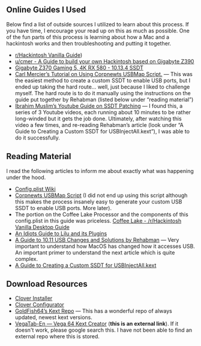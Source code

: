 ## Online Guides I Used

Below find a list of outside sources I utilized to learn about this process. If you have time, I encourage your read up on this as much as possible. One of the fun parts of this process is learning about how a Mac and a hackintosh works and then troubleshooting and putting it together.

* [r/Hackintosh Vanilla Guide](https://hackintosh.gitbook.io/-r-hackintosh-vanilla-desktop-guide/))
* [u/cmer - A Guide to build your own Hackintosh based on Gigabyte Z390](https://github.com/cmer/gigabyte-z390-aorus-master-hackintosh)
* [Gigabyte Z370 Gaming 5, 4K RX 580 - 10.13.4 SSDT](https://www.tonymacx86.com/threads/success-gigabyte-z370-gaming-5-4k-rx-580-10-13-4-ssdt.250028/)
* [Carl Mercier’s Tutorial on Using Corpnewts USBMap Script.](https://www.youtube.com/watch?v=j3V7szXZZTc&t=83s) — This was the easiest method to create a custom SSDT to enable USB ports, but I ended up taking the hard route… well, just because I liked to challenge myself. The hard route is to do it manually using the instructions on the guide put together by Rehabman (listed below under “reading material”)
* [Ibrahim Muslim’s Youtube Guide on SSDT Patching](https://www.youtube.com/watch?v=dFihvGaLmMQ&t=10s) — I found this, a series of 3 Youtube videos, each running about 10 minutes to be rather long-winded but it gets the job done. Ultimately, after watching this video a few times, and re-reading Rehabman’s article (look under “A Guide to Creating a Custom SSDT for USBInjectAll.kext”), I was able to do it successfully.

## Reading Material

I read the following articles to inform me about exactly what was happening under the hood.

* [Config.plist Wiki](https://clover-wiki.zetam.org/Configuration#Config.plist-structure)
* [Corpnewts USBMap Script](https://github.com/corpnewt/USBMap) (I did not end up using this script although this makes the process insanely easy to generate your custom USB SSDT to enable USB ports. More later).
* The portion on the Coffee Lake Processor and the components of this config.plist in this guide was priceless. [Coffee Lake - /r/Hackintosh Vanilla Desktop Guide](https://hackintosh.gitbook.io/-r-hackintosh-vanilla-desktop-guide/config.plist-per-hardware/coffee-lake)
* [An Idiots Guide to Lilu and its Plugins](https://www.tonymacx86.com/threads/an-idiots-guide-to-lilu-and-its-plug-ins.260063/)
* [A Guide to 10.11 USB Changes and Solutions by Rehabman](https://www.tonymacx86.com/threads/guide-10-11-usb-changes-and-solutions.173616/) — Very important to understand how MacOS has changed how it accesses USB. An important primer to understand the next article which is quite complex.
* [A Guide to Creating a Custom SSDT for USBInjectAll.kext](https://www.tonymacx86.com/threads/guide-creating-a-custom-ssdt-for-usbinjectall-kext.211311/)

## Download Resources

* [Clover Installer](https://sourceforge.net/projects/cloverefiboot/files/Installer/)
* [Clover Configurator](https://mackie100projects.altervista.org/download-clover-configurator/)
* [GoldFish64’s Kext Repo](https://onedrive.live.com/authkey=%21APjCyRpzoAKp4xs&id=FE4038DA929BFB23%21455036&cid=FE4038DA929BFB23) — This has a wonderful repo of always updated, newest kext versions.
* [VegaTab-En — Vega 64 Kext Creator](https://drive.google.com/open?id=1BHmkaoCzXD6xAq_-iKrhPM0z2eQhaitI) (**this is an external link**). If it doesn't work, please google search this. I have not been able to find an external repo where this is stored. 
